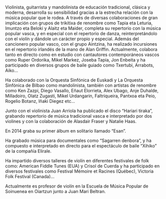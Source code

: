 Violinista, guitarrista y mandolinista de educación tradicional, clásica y moderna, desarrolla su sensibilidad gracias a la estrecha relación con la música popular que le rodea. A través de diversas colaboraciones de gran implicación con grupos de trikitixa de renombre como Tapia eta Leturia, Imuntzo eta Beloki y Alaitz eta Maider, completa su repertorio con la música popular vasca, y en especial con el repertorio de danza, reinterpretándolo con el violín y dándole un carácter propio y especial. Además del cancionero popular vasco, con el grupo Aintzina, ha realizado incursiones en el repertorio irlandés de la mano de Alan Griffin. Actualmente, colabora tanto en directo como en estudio con cantautores contemporáneos vascos como Ruper Ordorika, Mikel Markez, Joseba Tapia, Jon Enbeita y ha participado en diversos grupos de baile guiado como Txertubi, Arrabots, Aiko…

Ha colaborado con la Orquesta Sinfónica de Euskadi y La Orquesta Sinfónica de Bilbao como mandolinista, también con artistas de renombre como Ken Zazpi, Diego Vasallo, Eñaut Elorrieta, Alex Ubago, Anje Duhalde, Milladoiro, Olatz Zugasti, Mikel Urdangarin, Faltriqueira, Pantxoa eta Peio, Rogelio Botanz, Iñaki Diegez etc…

Junto con el violinista Juan Arriola ha publicado el disco “Hariari tiraka”, grabando repertorio de música tradicional vasca e interpretado por dos violines y con la colaboración de Alasdair Fraser y Natalie Haas.

En 2014 graba su primer álbum en solitario llamado “Esan”.

Ha grabado música para documentales como “Sagarren denbora”, y ha compuesto e interpretado en directo para el espectáculo de baile “Xihiko” de la compañía Elirale.

Ha impartido diversos talleres de violín en diferentes festivales de folk como: American Fiddle Tunes (EUA) y Crisol de Cuerda y ha participado en diversos festivales como Festival Mémoire et Racines (Québec), Victoria Folk Festival (Canada)…

Actualmente es profesor de violín en la Escuela de Música Popular de Soinuenea en Oiartzun junto a Juan Mari Beltran.
